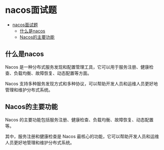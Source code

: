 # nacos面试题

- [nacos面试题](#nacos面试题)
  - [什么是nacos](#什么是nacos)
  - [Nacos的主要功能](#nacos的主要功能)

## 什么是nacos

Nacos 是一种分布式服务发现和配置管理工具，它可以用于服务注册、健康检查、负载均衡、故障恢复、动态配置等方面。

Nacos 支持多种服务发现方式和多种协议，可以帮助开发人员和运维人员更好地管理和维护分布式系统。

## Nacos的主要功能

Nacos 的主要功能包括服务注册、健康检查、负载均衡、故障恢复、动态配置等。

其中，服务注册和健康检查是 Nacos 最核心的功能，它可以帮助开发人员和运维人员更好地管理和维护分布式系统。